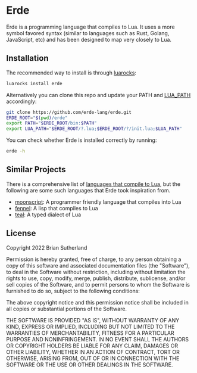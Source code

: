 # Erde

Erde is a programming language that compiles to Lua. It uses a more symbol
favored syntax (similar to languages such as Rust, Golang, JavaScript, etc) and
has been designed to map very closely to Lua.

## Installation

The recommended way to install is through [luarocks](https://luarocks.org/modules/bsuth/erde):

```bash
luarocks install erde
```

Alternatively you can clone this repo and update your PATH and
[LUA_PATH](https://www.lua.org/pil/8.1.html) accordingly:

```bash
git clone https://github.com/erde-lang/erde.git
ERDE_ROOT="$(pwd)/erde"
export PATH="$ERDE_ROOT/bin:$PATH"
export LUA_PATH="$ERDE_ROOT/?.lua;$ERDE_ROOT/?/init.lua;$LUA_PATH"
```

You can check whether Erde is installed correctly by running:

```bash
erde -h
```

## Similar Projects

There is a comprehensive list of [languages that compile to Lua](https://github.com/hengestone/lua-languages),
but the following are some such languages that Erde took inspiration from.

- [moonscript](https://moonscript.org): A programmer friendly language that compiles into Lua
- [fennel](https://fennel-lang.org): A lisp that compiles to Lua
- [teal](https://github.com/teal-language/tl): A typed dialect of Lua

## License

Copyright 2022 Brian Sutherland

Permission is hereby granted, free of charge, to any person obtaining a copy of
this software and associated documentation files (the "Software"), to deal in
the Software without restriction, including without limitation the rights to
use, copy, modify, merge, publish, distribute, sublicense, and/or sell copies
of the Software, and to permit persons to whom the Software is furnished to do
so, subject to the following conditions:

The above copyright notice and this permission notice shall be included in all
copies or substantial portions of the Software.

THE SOFTWARE IS PROVIDED "AS IS", WITHOUT WARRANTY OF ANY KIND, EXPRESS OR
IMPLIED, INCLUDING BUT NOT LIMITED TO THE WARRANTIES OF MERCHANTABILITY,
FITNESS FOR A PARTICULAR PURPOSE AND NONINFRINGEMENT. IN NO EVENT SHALL THE
AUTHORS OR COPYRIGHT HOLDERS BE LIABLE FOR ANY CLAIM, DAMAGES OR OTHER
LIABILITY, WHETHER IN AN ACTION OF CONTRACT, TORT OR OTHERWISE, ARISING FROM,
OUT OF OR IN CONNECTION WITH THE SOFTWARE OR THE USE OR OTHER DEALINGS IN THE
SOFTWARE.
